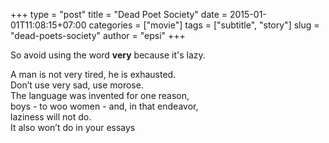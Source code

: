 +++
type       = "post"
title      = "Dead Poet Society"
date       = 2015-01-01T11:08:15+07:00
categories = ["movie"]
tags       = ["subtitle", "story"]
slug       = "dead-poets-society"
author     = "epsi"
+++

So avoid using the word **very** because it's lazy.
<!--more-->

A man is not very tired, he is exhausted.  
Don’t use very sad, use morose.  
The language was invented for one reason,  
boys - to woo women - and, in that endeavor,  
laziness will not do.  
It also won’t do in your essays
